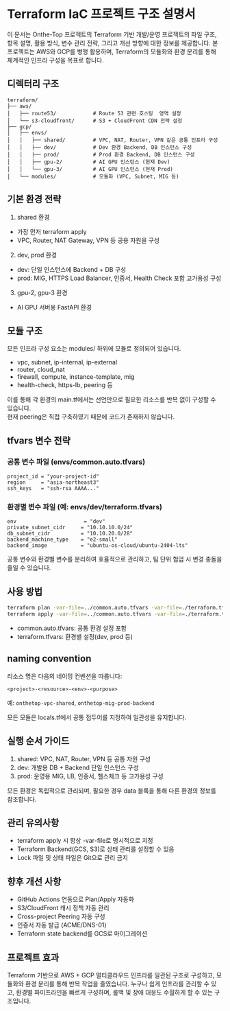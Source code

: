 # Terraform IaC 프로젝트 구조 설명서

이 문서는 Onthe-Top 프로젝트의 Terraform 기반 개발/운영 프로젝트의 파일 구조, 항목 설명, 활용 방식, 변수 관리 전략, 그리고 개선 방향에 대한 정보를 제공합니다. 본 프로젝트는 AWS와 GCP를 병행 활용하며, Terraform의 모듈화와 환경 분리를 통해 체계적인 인프라 구성을 목표로 합니다.

## 디렉터리 구조

```
terraform/
├── aws/
│   ├── route53/            # Route 53 관련 호스팅  영역 설정
│   └── s3-cloudfront/      # S3 + CloudFront CDN 전략 설정
├── gcp/
│   ├── envs/
│   │   ├── shared/         # VPC, NAT, Router, VPN 같은 공통 인프라 구성
│   │   ├── dev/            # Dev 환경 Backend, DB 인스턴스 구성
│   │   ├── prod/           # Prod 환경 Backend, DB 인스턴스 구성 
│   │   ├── gpu-2/          # AI GPU 인스턴스 (현재 Dev)
│   │   └── gpu-3/          # AI GPU 인스턴스 (현재 Prod)
│   └── modules/            # 모듈화 (VPC, Subnet, MIG 등)
```

## 기본 환경 전략

1. shared 환경
  * 가장 먼저 terraform apply
  * VPC, Router, NAT Gateway, VPN 등 공용 자원을 구성
2. dev, prod 환경
  * dev: 단일 인스턴스에 Backend + DB 구성
  * prod: MIG, HTTPS Load Balancer, 인증서, Health Check 포함 고가용성 구성
3. gpu-2, gpu-3 환경
  * AI GPU 서버용 FastAPI 환경

## 모듈 구조

모든 인프라 구성 요소는 modules/ 하위에 모듈로 정의되어 있습니다.

* vpc, subnet, ip-internal, ip-external
* router, cloud_nat
* firewall, compute, instance-template, mig
* health-check, https-lb, peering 등

이를 통해 각 환경의 main.tf에서는 선언만으로 필요한 리소스를 반복 없이 구성할 수 있습니다.  
현재 peering은 직접 구축하였기 때문에 코드가 존재하지 않습니다.

## tfvars 변수 전략

### 공통 변수 파일 (envs/common.auto.tfvars)

```hcl
project_id = "your-project-id"
region     = "asia-northeast3"
ssh_keys   = "ssh-rsa AAAA..."
```

### 환경별 변수 파일 (예: envs/dev/terraform.tfvars)

```hcl
env                      = "dev"
private_subnet_cidr     = "10.10.10.0/24"
db_subnet_cidr          = "10.10.20.0/28"
backend_machine_type    = "e2-small"
backend_image           = "ubuntu-os-cloud/ubuntu-2404-lts"
```

공통 변수와 환경별 변수를 분리하여 효율적으로 관리하고, 팀 단위 협업 시 변경 충돌을 줄일 수 있습니다.

## 사용 방법

```bash
terraform plan -var-file=../common.auto.tfvars -var-file=./terraform.tfvars
terraform apply -var-file=../common.auto.tfvars -var-file=./terraform.tfvars
```

* common.auto.tfvars: 공통 환경 설정 포함
* terraform.tfvars: 환경별 설정(dev, prod 등)

## naming convention

리소스 명은 다음의 네이밍 컨벤션을 따릅니다:

```
<project>-<resource>-<env>-<purpose>
```

예: `onthetop-vpc-shared`, `onthetop-mig-prod-backend`

모든 모듈은 locals.tf에서 공통 접두어를 지정하여 일관성을 유지합니다.

## 실행 순서 가이드

1. shared: VPC, NAT, Router, VPN 등 공통 자원 구성
2. dev: 개발용 DB + Backend 단일 인스턴스 구성
3. prod: 운영용 MIG, LB, 인증서, 헬스체크 등 고가용성 구성

모든 환경은 독립적으로 관리되며, 필요한 경우 data 블록을 통해 다른 환경의 정보를 참조합니다.

## 관리 유의사항

* terraform apply 시 항상 -var-file로 명시적으로 지정
* Terraform Backend(GCS, S3)로 상태 관리를 설정할 수 있음
* Lock 파일 및 상태 파일은 Git으로 관리 금지

## 향후 개선 사항

* GitHub Actions 연동으로 Plan/Apply 자동화
* S3/CloudFront 캐시 정책 자동 관리
* Cross-project Peering 자동 구성
* 인증서 자동 발급 (ACME/DNS-01)
* Terraform state backend를 GCS로 마이그레이션

## 프로젝트 효과

Terraform 기반으로 AWS + GCP 멀티클라우드 인프라를 일관된 구조로 구성하고, 모듈화와 환경 분리를 통해 반복 작업을 줄였습니다. 누구나 쉽게 인프라를 관리할 수 있고, 환경별 파이프라인을 빠르게 구성하며, 롤백 및 장애 대응도 수월하게 할 수 있는 구조입니다.